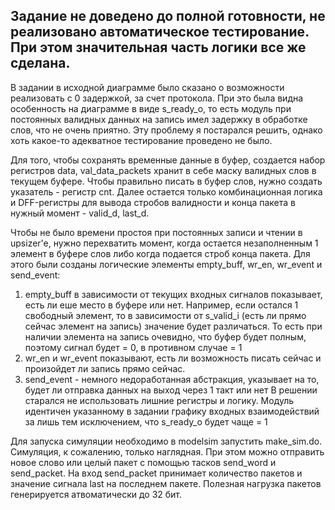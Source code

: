 Задание не доведено до полной готовности, не реализовано автоматическое тестирование. При этом значительная часть логики все же сделана.
-
В задании в исходной диаграмме было сказано о возможности реализовать с 0 задержкой, за счет протокола. При это была видна особенность на диаграмме в виде s_ready_o,
то есть модуль при постоянных валидных данных на запись имел задержку в обработке слов, что не очень приятно. Эту проблему я постарался решить, однако хоть какое-то адекватное 
тестирование проведено не было.

Для того, чтобы сохранять временные данные в буфер, создается набор регистров data, val_data_packets хранит в себе маску валидных слов в текущем буфере.
Чтобы правильно писать в буфер слов, нужно создать указатель - регистр cnt. Далее остается только комбинационная логика и DFF-регистры для вывода стробов валидности и конца пакета
в нужный момент - valid_d, last_d. 

Чтобы не было времени простоя при постоянных записи и чтении в upsizer'e, нужно перехватить момент, когда остается незаполненным 1 элемент в буфере слов либо когда подается строб
конца пакета. Для этого были созданы логические элементы empty_buff, wr_en, wr_event и send_event:
1) empty_buff в зависимости от текущих входных сигналов показывает, есть ли еше место в буфере или нет.
   Например, если остался 1 свободный элемент, то в зависимоcти от s_valid_i (есть ли прямо сейчас элемент на запись) значение будет различаться.
   То есть при наличии элемента на запись очевидно, что буфер будет полным, поэтому сигнал будет = 0, в противном случае = 1
2) wr_en и wr_event показывают, есть ли возможность писать сейчас и произойдет ли запись прямо сейчас.
3) send_event - немного недоработанная абстракция, указывает на то, будет ли отправка данных на выход через 1 такт или нет
В решении старался не использовать лишние регистры и логику.
Модуль идентичен указанному в задании графику входных взаимодействий за лишь тем исключением, что s_ready_o будет чаще = 1

Для запуска симуляции необходимо в modelsim запустить make_sim.do. Симуляция, к сожалению, только наглядная. При этом можно отправить новое слово или целый пакет с помощью тасков send_word и send_packet.
На вход send_packet принимает количество пакетов и значение сигнала last на последнем пакете. Полезная нагрузка пакетов генерируется атвоматически до 32 бит. 
